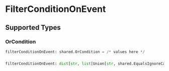 # FilterConditionOnEvent


## Supported Types

### OrCondition

```python
filterConditionOnEvent: shared.OrCondition = /* values here */
```

### 

```python
filterConditionOnEvent: dict[str, list[Union[str, shared.EqualsIgnoreCaseCondition, shared.AnythingButCondition, shared.NumericCondition, shared.ExistsCondition, shared.PrefixCondition, shared.SuffixCondition]]] = /* values here */
```

